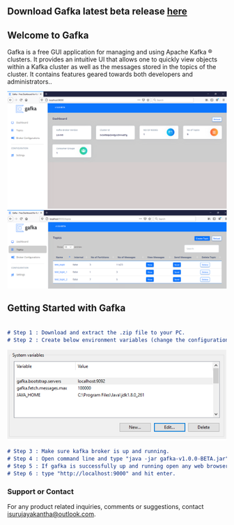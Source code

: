 ## Download Gafka latest beta release <a href="https://github.com/isurujayakantha/gafka-releases/releases/download/v1.0.0-BETA/Gafka-v1.0.0-BETA-64-Bit-Release.zip">here</a>

## Welcome to Gafka

Gafka is a free GUI application for managing and using Apache Kafka ® clusters. It provides an intuitive UI that allows one to quickly view objects within a Kafka cluster as well as the messages stored in the topics of the cluster. It contains features geared towards both developers and administrators..

![Gafka](gafka-img-1.PNG)
![Gafka](gafka-img-2.PNG)

## Getting Started with Gafka

```markdown

# Step 1 : Download and extract the .zip file to your PC.
# Step 2 : Create below environment variables (change the configuration if you run kafka broker in a deferent port)
```
![step2](step-2.png)

```markdown
# Step 3 : Make sure kafka broker is up and running. 
# Step 4 : Open command line and type "java -jar gafka-v1.0.0-BETA.jar".
# Step 5 : If gafka is successfully up and running open any web browser.
# Step 6 : type "http://localhost:9000" and hit enter.

```

### Support or Contact
 
For any product related inquiries, comments or suggestions, contact isurujayakantha@outlook.com. 
